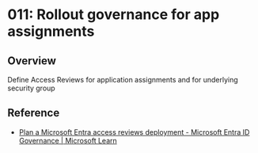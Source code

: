 # 011: Rollout governance for app assignments

## Overview

Define Access Reviews for application assignments and for underlying security group

## Reference

* [Plan a Microsoft Entra access reviews deployment - Microsoft Entra ID Governance | Microsoft Learn](https://learn.microsoft.com/en-us/entra/id-governance/deploy-access-reviews)
